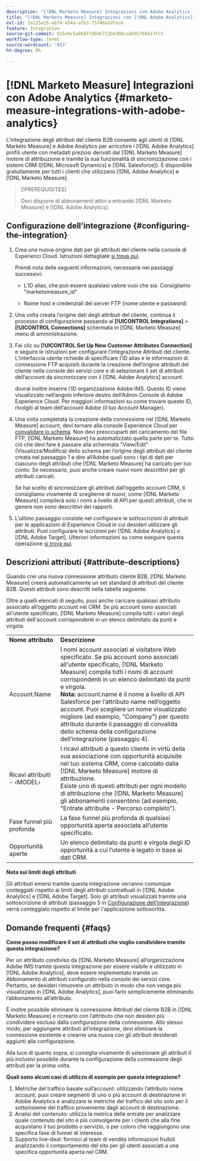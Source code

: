 ```yaml
---
description: "[!DNL Marketo Measure] Integrazioni con Adobe Analytics - [!DNL Marketo Measure]"
title: "[!DNL Marketo Measure] Integrazioni con [!DNL Adobe Analytics]"
exl-id: 3a125a15-eb74-454a-afb3-75746a1dfac6
feature: Integration
source-git-commit: 915e9c5a968ffd9de713b4308cadb91768613fc5
workflow-type: tm+mt
source-wordcount: '933'
ht-degree: 0%

---
```


# [!DNL Marketo Measure] Integrazioni con Adobe Analytics {#marketo-measure-integrations-with-adobe-analytics}

L’integrazione degli attributi del cliente B2B consente agli utenti di [!DNL Marketo Measure] e Adobe Analytics per arricchire i [!DNL Adobe Analytics] profili utente con metadati preziosi derivati dal [!DNL Marketo Measure] motore di attribuzione e tramite la sua funzionalità di sincronizzazione con i sistemi CRM ([!DNL Microsoft Dynamics] e [!DNL Salesforce]). È disponibile gratuitamente per tutti i clienti che utilizzano [!DNL Adobe Analytics] e [!DNL Marketo Measure].

>[!PREREQUISITES]
>
>Devi disporre di abbonamenti attivi a entrambi [!DNL Marketo Measure] e [!DNL Adobe Analytics].

## Configurazione dell’integrazione {#configuring-the-integration}

1. Crea una nuova origine dati per gli attributi del cliente nella console di Experienci Cloud. Istruzioni dettagliate [si trova qui](https://experienceleague.adobe.com/docs/core-services/interface/services/customer-attributes/t-crs-usecase.html).

   Prendi nota delle seguenti informazioni, necessarie nei passaggi successivi:

   * L’ID alias, che può essere qualsiasi valore vuoi che sia. Consigliamo &quot;marketomeasure_id&quot;

   * Nome host e credenziali del server FTP (nome utente e password)

1. Una volta creata l’origine dati degli attributi del cliente, continua il processo di configurazione passando al **[!UICONTROL Integrations]** > **[!UICONTROL Connections]** schermata in [!DNL Marketo Measure] menu di amministrazione.

1. Fai clic su **[!UICONTROL Set Up New Customer Attributes Connection]** e seguire le istruzioni per configurare l’integrazione Attributi del cliente. L’interfaccia utente richiede di specificare l’ID alias e le informazioni di connessione FTP acquisiti durante la creazione dell’origine attributi del cliente nella console dei servizi core e di selezionare il set di attributi dell’account da sincronizzare con il [!DNL Adobe Analytics] account.

   dovrai inoltre inserire l’ID organizzazione Adobe IMS. Questo ID viene visualizzato nell’angolo inferiore destro dell’Admin Console di Adobe Experience Cloud. Per maggiori informazioni su come trovare questo ID, rivolgiti al team dell’account Adobe (il tuo Account Manager).

1. Una volta completata la creazione della connessione nel [!DNL Marketo Measure] account, devi tornare alla console Experience Cloud per [convalidare lo schema](https://experienceleague.adobe.com/docs/core-services/interface/services/customer-attributes/validate-schema.html?lang=en). Non devi preoccuparti del caricamento del file FTP, [!DNL Marketo Measure] ha automatizzato quella parte per te. Tutto ciò che devi fare è passare alla schermata &quot;View/Edit&quot; (Visualizza/Modifica) dello schema per l’origine degli attributi del cliente creata nel passaggio 1 e dire all’Adobe quali sono i tipi di dati per ciascuno degli attributi che [!DNL Marketo Measure] ha caricato per tuo conto. Se necessario, puoi anche creare nuovi nomi descrittivi per gli attributi caricati.

   Se hai scelto di sincronizzare gli attributi dall’oggetto account CRM, ti consigliamo vivamente di sceglierne di nuovi, come [!DNL Marketo Measure] compilerà solo i nomi a livello di API per questi attributi, che in genere non sono descrittivi dei rapporti.

1. L’ultimo passaggio consiste nel configurare le sottoscrizioni di attributi per le applicazioni di Experience Cloud in cui desideri utilizzare gli attributi. Puoi configurare le iscrizioni per [!DNL Adobe Analytics] o [!DNL Adobe Target].  Ulteriori informazioni su come eseguire questa operazione [si trova qui](https://experienceleague.adobe.com/docs/core-services/interface/customer-attributes/subscription.html).

## Descrizioni attributi {#attribute-descriptions}

Quando crei una nuova connessione attributo cliente B2B, [!DNL Marketo Measure] creerà automaticamente un set standard di attributi del cliente B2B. Questi attributi sono descritti nella tabella seguente.

Oltre a quelli elencati di seguito, puoi anche caricare qualsiasi attributo associato all’oggetto account nel CRM. Se più account sono associati all&#39;utente specificato, [!DNL Marketo Measure] compila tutti i valori degli attributi dell&#39;account corrispondenti in un elenco delimitato da punti e virgola.

<table> 
 <colgroup> 
  <col> 
  <col> 
 </colgroup> 
 <tbody> 
  <tr> 
   <td><b>Nome attributo</b></td> 
   <td><b>Descrizione</b></td>
  </tr> 
  <tr> 
   <td>Account.Name</td> 
   <td>I nomi account associati al visitatore Web specificato. Se più account sono associati all'utente specificato, [!DNL Marketo Measure] compila tutti i nomi di account corrispondenti in un elenco delimitato da punti e virgola.<br/>
   <strong>Nota:</strong> account.name è il nome a livello di API Salesforce per l’attributo name nell’oggetto account. Puoi scegliere un nome visualizzato migliore (ad esempio, "Company") per questo attributo durante il passaggio di convalida dello schema della configurazione dell’integrazione (passaggio 4).</td>
  </tr>
  <tr> 
   <td>Ricavi attribuiti - ‹MODEL›</td> 
   <td>I ricavi attribuiti a questo cliente in virtù della sua associazione con opportunità acquisite nel tuo sistema CRM, come calcolato dalla [!DNL Marketo Measure] motore di attribuzione.<br/>
   Esiste uno di questi attributi per ogni modello di attribuzione che [!DNL Marketo Measure] gli abbonamenti consentono (ad esempio, "Entrate attribuite - Percorso completo").</td>
  </tr>
  <tr> 
   <td>Fase funnel più profonda</td> 
   <td>La fase funnel più profonda di qualsiasi opportunità aperta associata all’utente specificato.</td>
  </tr>
  <tr> 
   <td>Opportunità aperte</td> 
   <td>Un elenco delimitato da punti e virgola degli ID opportunità a cui l’utente è legato in base ai dati CRM.</td>
  </tr> 
 </tbody> 
</table>

**Nota sui limiti degli attributi**

Gli attributi emersi tramite questa integrazione verranno comunque conteggiati rispetto ai limiti degli attributi contrattuali in [!DNL Adobe Analytics] e [!DNL Adobe Target]. Solo gli attributi visualizzati tramite una sottoscrizione di attributi (passaggio 5 in [Configurazione dell’integrazione](#configuring-the-integration)) verrà conteggiato rispetto al limite per l&#39;applicazione sottoscritta.

## Domande frequenti {#faqs}

**Come posso modificare il set di attributi che voglio condividere tramite questa integrazione?**

Per un attributo condiviso da [!DNL Marketo Measure] all’organizzazione Adobe IMS tramite questa integrazione per essere visibile e utilizzato in [!DNL Adobe Analytics], deve essere implementato tramite un Abbonamento di attributi configurato nella console dei servizi core. Pertanto, se desideri rimuovere un attributo in modo che non venga più visualizzato in [!DNL Adobe Analytics], puoi farlo semplicemente eliminando l’abbonamento all’attributo.

È inoltre possibile eliminare la connessione Attributi del cliente B2B in [!DNL Marketo Measure] e ricrearlo con l’attributo che non desideri più condividere escluso dalla configurazione della connessione. Allo stesso modo, per aggiungere attributi all’integrazione, devi eliminare la connessione esistente e crearne una nuova con gli attributi desiderati aggiunti alla configurazione.

Alla luce di quanto sopra, si consiglia vivamente di selezionare gli attributi il più inclusivi possibile durante la configurazione della connessione degli attributi per la prima volta.

**Quali sono alcuni casi di utilizzo di esempio per questa integrazione?**

1. Metriche del traffico basate sull’account: utilizzando l’attributo nome account, puoi creare segmenti di uno o più account di destinazione in Adobe Analytics e analizzare le metriche del traffico del sito solo per il sottoinsieme del traffico proveniente dagli account di destinazione.
1. Analisi del contenuto: utilizza la metrica delle entrate per analizzare quale contenuto del sito è più coinvolgente per i clienti che alla fine acquistano il tuo prodotto o servizio, o per coloro che raggiungono una specifica fase di funnel di interesse.
1. Supporto live-deal: fornisci al team di vendita informazioni fruibili analizzando il comportamento del sito per gli utenti associati a una specifica opportunità aperta nel CRM.
